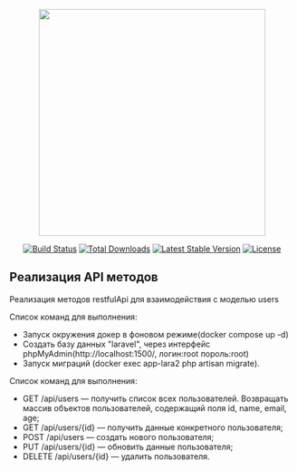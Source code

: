 <p align="center"><a href="https://laravel.com" target="_blank"><img src="https://raw.githubusercontent.com/laravel/art/master/logo-lockup/5%20SVG/2%20CMYK/1%20Full%20Color/laravel-logolockup-cmyk-red.svg" width="400"></a></p>

<p align="center">
<a href="https://travis-ci.org/laravel/framework"><img src="https://travis-ci.org/laravel/framework.svg" alt="Build Status"></a>
<a href="https://packagist.org/packages/laravel/framework"><img src="https://img.shields.io/packagist/dt/laravel/framework" alt="Total Downloads"></a>
<a href="https://packagist.org/packages/laravel/framework"><img src="https://img.shields.io/packagist/v/laravel/framework" alt="Latest Stable Version"></a>
<a href="https://packagist.org/packages/laravel/framework"><img src="https://img.shields.io/packagist/l/laravel/framework" alt="License"></a>
</p>

## Реализация API методов

Реализация методов restfulApi для взаимодействия с моделью users

Список команд для выполнения:
- Запуск окружения докер в фоновом режиме(docker compose up -d)
- Создать базу данных "laravel", через интерфейс phpMyAdmin(http://localhost:1500/, логин:root пороль:root)
- Запуск миграций (docker exec app-lara2 php artisan migrate).

Список команд для выполнения:
- GET /api/users — получить список всех пользователей.
Возвращать массив объектов пользователей, содержащий
поля id, name, email, age;
- GET /api/users/{id} — получить данные конкретного
пользователя;
- POST /api/users — создать нового пользователя;
- PUT /api/users/{id} — обновить данные пользователя;
- DELETE /api/users/{id} — удалить пользователя.